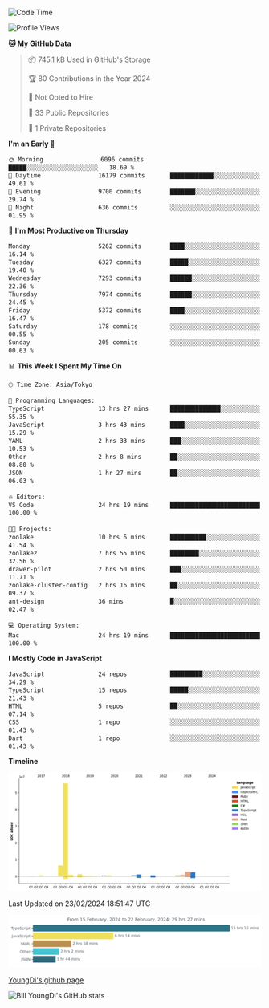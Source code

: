 <!--START_SECTION:waka-->
![Code Time](http://img.shields.io/badge/Code%20Time-414%20hrs%203%20mins-blue)

![Profile Views](http://img.shields.io/badge/Profile%20Views-0-blue)

**🐱 My GitHub Data** 

> 📦 745.1 kB Used in GitHub's Storage 
 > 
> 🏆 80 Contributions in the Year 2024
 > 
> 🚫 Not Opted to Hire
 > 
> 📜 33 Public Repositories 
 > 
> 🔑 1 Private Repositories 
 > 
**I'm an Early 🐤** 

```text
🌞 Morning                6096 commits        █████░░░░░░░░░░░░░░░░░░░░   18.69 % 
🌆 Daytime                16179 commits       ████████████░░░░░░░░░░░░░   49.61 % 
🌃 Evening                9700 commits        ███████░░░░░░░░░░░░░░░░░░   29.74 % 
🌙 Night                  636 commits         ░░░░░░░░░░░░░░░░░░░░░░░░░   01.95 % 
```
📅 **I'm Most Productive on Thursday** 

```text
Monday                   5262 commits        ████░░░░░░░░░░░░░░░░░░░░░   16.14 % 
Tuesday                  6327 commits        █████░░░░░░░░░░░░░░░░░░░░   19.40 % 
Wednesday                7293 commits        ██████░░░░░░░░░░░░░░░░░░░   22.36 % 
Thursday                 7974 commits        ██████░░░░░░░░░░░░░░░░░░░   24.45 % 
Friday                   5372 commits        ████░░░░░░░░░░░░░░░░░░░░░   16.47 % 
Saturday                 178 commits         ░░░░░░░░░░░░░░░░░░░░░░░░░   00.55 % 
Sunday                   205 commits         ░░░░░░░░░░░░░░░░░░░░░░░░░   00.63 % 
```


📊 **This Week I Spent My Time On** 

```text
🕑︎ Time Zone: Asia/Tokyo

💬 Programming Languages: 
TypeScript               13 hrs 27 mins      ██████████████░░░░░░░░░░░   55.35 % 
JavaScript               3 hrs 43 mins       ████░░░░░░░░░░░░░░░░░░░░░   15.29 % 
YAML                     2 hrs 33 mins       ███░░░░░░░░░░░░░░░░░░░░░░   10.53 % 
Other                    2 hrs 8 mins        ██░░░░░░░░░░░░░░░░░░░░░░░   08.80 % 
JSON                     1 hr 27 mins        ██░░░░░░░░░░░░░░░░░░░░░░░   06.03 % 

🔥 Editors: 
VS Code                  24 hrs 19 mins      █████████████████████████   100.00 % 

🐱‍💻 Projects: 
zoolake                  10 hrs 6 mins       ██████████░░░░░░░░░░░░░░░   41.54 % 
zoolake2                 7 hrs 55 mins       ████████░░░░░░░░░░░░░░░░░   32.56 % 
drawer-pilot             2 hrs 50 mins       ███░░░░░░░░░░░░░░░░░░░░░░   11.71 % 
zoolake-cluster-config   2 hrs 16 mins       ██░░░░░░░░░░░░░░░░░░░░░░░   09.37 % 
ant-design               36 mins             █░░░░░░░░░░░░░░░░░░░░░░░░   02.47 % 

💻 Operating System: 
Mac                      24 hrs 19 mins      █████████████████████████   100.00 % 
```

**I Mostly Code in JavaScript** 

```text
JavaScript               24 repos            █████████░░░░░░░░░░░░░░░░   34.29 % 
TypeScript               15 repos            █████░░░░░░░░░░░░░░░░░░░░   21.43 % 
HTML                     5 repos             ██░░░░░░░░░░░░░░░░░░░░░░░   07.14 % 
CSS                      1 repo              ░░░░░░░░░░░░░░░░░░░░░░░░░   01.43 % 
Dart                     1 repo              ░░░░░░░░░░░░░░░░░░░░░░░░░   01.43 % 
```



**Timeline**

![Lines of Code chart](https://raw.githubusercontent.com/Youngdi/Youngdi/master/assets/bar_graph.png)


 Last Updated on 23/02/2024 18:51:47 UTC
<!--END_SECTION:waka-->

![wakatime](./images/stat.svg)

[YoungDi's github page](https://youngdi.github.io)

![Bill YoungDi's GitHub stats](https://github-readme-stats.vercel.app/api?username=youngdi&count_private=true&show_icons=true)
